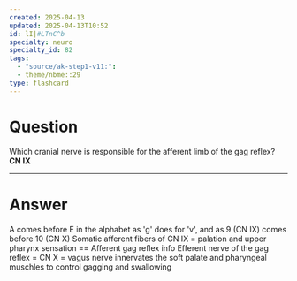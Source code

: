 ```yaml
---
created: 2025-04-13
updated: 2025-04-13T10:52
id: lI|#LTnC^b
specialty: neuro
specialty_id: 82
tags:
  - "source/ak-step1-v11:": 
  - theme/nbme::29
type: flashcard
---
```


# Question
Which cranial nerve is responsible for the afferent limb of the gag reflex?    **CN IX**

---

# Answer
A comes before E in the alphabet as 'g' does for 'v', and as 9 (CN IX) comes before 10 (CN X)  Somatic afferent fibers of CN IX = palation and upper pharynx sensation == Afferent gag reflex info  Efferent nerve of the gag reflex = CN X = vagus nerve innervates the soft palate and pharyngeal muschles to control gagging and swallowing